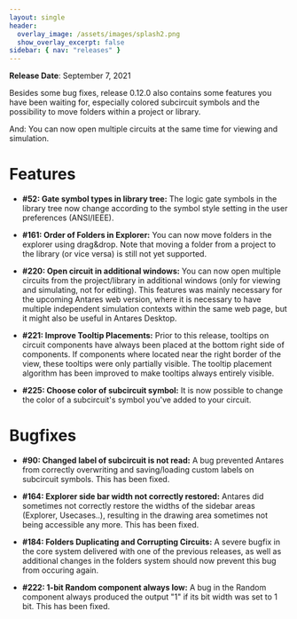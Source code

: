 ```yaml
---
layout: single
header:
  overlay_image: /assets/images/splash2.png
  show_overlay_excerpt: false
sidebar: { nav: "releases" }
---
```


**Release Date**: September 7, 2021

Besides some bug fixes, release 0.12.0 also contains some features you have
been waiting for, especially colored subcircuit symbols and the possibility
to move folders within a project or library.

And: You can now open multiple circuits at the same time for viewing and simulation.

# Features

* **#52: Gate symbol types in library tree:** The logic gate symbols in the
library tree now change according to the symbol style setting in the
user preferences (ANSI/IEEE).

* **#161: Order of Folders in Explorer:** You can now move
folders in the explorer using drag&drop. Note that moving a folder from
a project to the library (or vice versa) is still not yet supported.

* **#220: Open circuit in additional windows:** You can now open multiple
circuits from the project/library in additional windows (only for viewing and
simulating, not for editing). This features was mainly necessary for the upcoming
Antares web version, where it is necessary to have multiple independent
simulation contexts within the same web page, but it might also be useful
in Antares Desktop.

* **#221: Improve Tooltip Placements:** Prior to this release, tooltips on
circuit components have always been placed at the bottom right side of components.
If components where located near the right border of the view, these tooltips
were only partially visible. The tooltip placement algorithm has been improved
to make tooltips always entirely visible.

* **#225: Choose color of subcircuit symbol:** It is now possible to change
the color of a subcircuit's symbol you've added to your circuit.

# Bugfixes

* **#90: Changed label of subcircuit is not read:** A bug prevented Antares
from correctly overwriting and saving/loading custom labels on subcircuit
symbols. This has been fixed.

* **#164: Explorer side bar width not correctly restored:** Antares did sometimes
not correctly restore the widths of the sidebar areas (Explorer, Usecases..),
resulting in the drawing area sometimes not being accessible any more.
This has been fixed.

* **#184: Folders Duplicating and Corrupting Circuits:** A severe bugfix in the
core system delivered with one of the previous releases, as well as additional
changes in the folders system should now prevent this bug from occuring again.

* **#222: 1-bit Random component always low:** A bug in the Random component
always produced the output "1" if its bit width was set to 1 bit. This has been
fixed.
